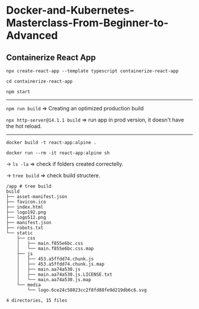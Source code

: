 # Docker-and-Kubernetes-Masterclass-From-Beginner-to-Advanced
## Containerize React App

`npx create-react-app --template typescript containerize-react-app`

`cd containerize-react-app`

`npm start`

---------
`npm run build` => Creating an optimized production build

`npx http-server@14.1.1 build` => run app in prod version, it doesn't have the hot reload.

----
`docker build -t react-app:alpine .`

`docker run --rm -it react-app:alpine sh`

-> `ls -la` => check if folders created correctelly.

-> `tree build` => check build structere.

```
/app # tree build
build
├── asset-manifest.json
├── favicon.ico
├── index.html
├── logo192.png
├── logo512.png
├── manifest.json
├── robots.txt
└── static
    ├── css
    │   ├── main.f855e6bc.css
    │   └── main.f855e6bc.css.map
    ├── js
    │   ├── 453.a5ffdd74.chunk.js
    │   ├── 453.a5ffdd74.chunk.js.map
    │   ├── main.aa74a530.js
    │   ├── main.aa74a530.js.LICENSE.txt
    │   └── main.aa74a530.js.map
    └── media
        └── logo.6ce24c58023cc2f8fd88fe9d219db6c6.svg

4 directories, 15 files
```

